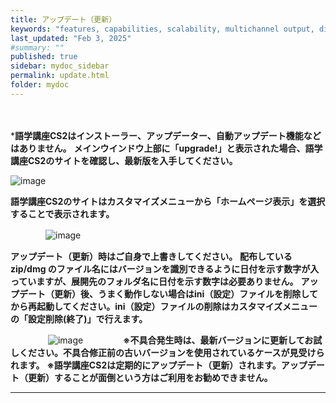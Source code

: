 ```yaml
---
title: アップデート（更新） 
keywords: "features, capabilities, scalability, multichannel output, dita, hats, comparison, benefits"
last_updated: "Feb 3, 2025"
#summary: ""
published: true
sidebar: mydoc_sidebar
permalink: update.html
folder: mydoc
---
```

　　　

***語学講座CS2はインストーラー、アップデーター、自動アップデート機能などはありません。**
**メインウインドウ上部に「upgrade!」と表示された場合、語学講座CS2のサイトを確認し、最新版を入手してください。**        

![image](https://github.com/user-attachments/assets/db5d81e0-5f3e-4898-a72d-a0c35a4e42bc)

**語学講座CS2のサイトはカスタマイズメニューから「ホームページ表示」を選択することで表示されます。**         

　　　　![image](https://github.com/user-attachments/assets/8b6a0ed1-ed88-4064-907d-042b9a62f4d6)

**アップデート（更新）時はご自身で上書きしてください。**
**配布しているzip/dmg のファイル名にはバージョンを識別できるように日付を示す数字が入っていますが、展開先のフォルダ名に日付を示す数字は必要ありません。**
**アップデート（更新）後、うまく動作しない場合はini（設定）ファイルを削除してから再起動してください。ini（設定）ファイルの削除はカスタマイズメニューの「設定削除(終了)」で行えます。**        

　　　　 ![image](https://github.com/user-attachments/assets/a7c0fda5-8d1c-47cd-9498-1ca238574d93)
　　　　 
**※不具合発生時は、最新バージョンに更新してお試しください。不具合修正前の古いバージョンを使用されているケースが見受けられます。**
**※語学講座CS2は定期的にアップデート（更新）されます。アップデート（更新）することが面倒という方はご利用をお勧めできません。**


***
 <link rel="shortcut icon" type="image/x-icon" href="https://avatars.githubusercontent.com/u/46049273?v=4">
 <meta name="twitter:image:src" content="https://avatars.githubusercontent.com/u/46049273?v=4">


